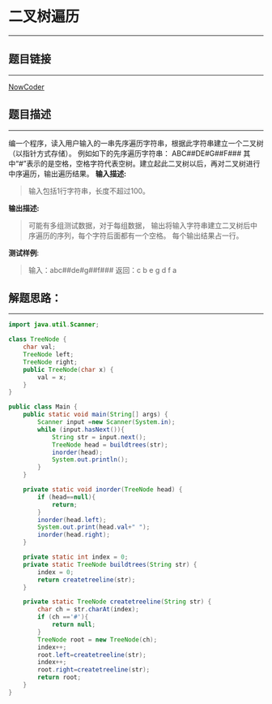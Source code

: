 
# 二叉树遍历

---
## 题目链接
---
<a href="https://www.nowcoder.com/practice/4b91205483694f449f94c179883c1fef?tpId=60&&tqId=29483&rp=1&ru=/activity/oj&qru=/ta/tsing-kaoyan/question-ranking">NowCoder</a>

## 题目描述
---


编一个程序，读入用户输入的一串先序遍历字符串，根据此字符串建立一个二叉树（以指针方式存储）。 例如如下的先序遍历字符串： ABC##DE#G##F### 其中“#”表示的是空格，空格字符代表空树。建立起此二叉树以后，再对二叉树进行中序遍历，输出遍历结果。
**输入描述:**
>输入包括1行字符串，长度不超过100。

**输出描述:**
>可能有多组测试数据，对于每组数据，
输出将输入字符串建立二叉树后中序遍历的序列，每个字符后面都有一个空格。
每个输出结果占一行。

**测试样例**:
>输入：abc##de#g##f###
>返回：c b e g d f a 



## 解题思路：
---

```java
import java.util.Scanner;

class TreeNode {
    char val;
    TreeNode left;
    TreeNode right;
    public TreeNode(char x) {
        val = x;
    }
}

public class Main {
    public static void main(String[] args) {
        Scanner input =new Scanner(System.in);
        while (input.hasNext()){
            String str = input.next();
            TreeNode head = buildtrees(str);
            inorder(head);
            System.out.println();
        }
    }

    private static void inorder(TreeNode head) {
        if (head==null){
            return;
        }
        inorder(head.left);
        System.out.print(head.val+" ");
        inorder(head.right);
    }

    private static int index = 0;
    private static TreeNode buildtrees(String str) {
        index = 0;
        return createtreeline(str);
    }

    private static TreeNode createtreeline(String str) {
        char ch = str.charAt(index);
        if (ch =='#'){
            return null;
        }
        TreeNode root = new TreeNode(ch);
        index++;
        root.left=createtreeline(str);
        index++;
        root.right=createtreeline(str);
        return root;
    }
}


```

